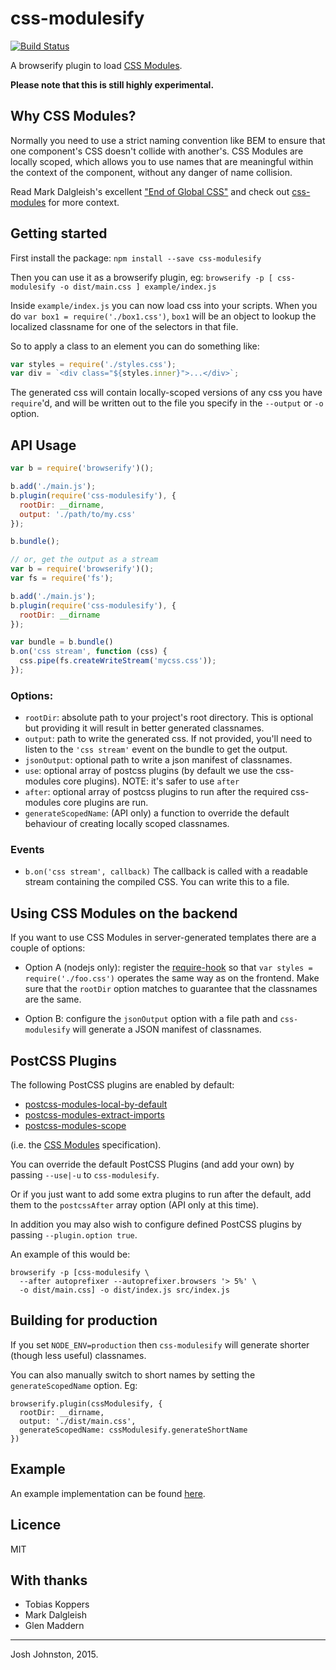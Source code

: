 # css-modulesify

[![Build Status](https://travis-ci.org/css-modules/css-modulesify.svg?branch=master)](https://travis-ci.org/css-modules/css-modulesify)

A browserify plugin to load [CSS Modules].

[CSS Modules]: https://github.com/css-modules/css-modules

**Please note that this is still highly experimental.**

## Why CSS Modules?

Normally you need to use a strict naming convention like BEM to ensure that one component's CSS doesn't collide with another's. CSS Modules are locally scoped, which allows you to use names that are meaningful within the context of the component, without any danger of name collision.

Read Mark Dalgleish's excellent ["End of Global CSS"](https://medium.com/seek-ui-engineering/the-end-of-global-css-90d2a4a06284) and check out [css-modules](https://github.com/css-modules/css-modules) for more context.

## Getting started

First install the package: `npm install --save css-modulesify`

Then you can use it as a browserify plugin, eg: `browserify -p [ css-modulesify -o dist/main.css ] example/index.js`

Inside `example/index.js` you can now load css into your scripts.  When you do `var box1 = require('./box1.css')`, `box1` will be an object to lookup the localized classname for one of the selectors in that file.

So to apply a class to an element you can do something like:

```js
var styles = require('./styles.css');
var div = `<div class="${styles.inner}">...</div>`;
```

The generated css will contain locally-scoped versions of any css you have `require`'d, and will be written out to the file you specify in the `--output` or `-o` option.

## API Usage

```js
var b = require('browserify')();

b.add('./main.js');
b.plugin(require('css-modulesify'), {
  rootDir: __dirname,
  output: './path/to/my.css'
});

b.bundle();
```

```js
// or, get the output as a stream
var b = require('browserify')();
var fs = require('fs');

b.add('./main.js');
b.plugin(require('css-modulesify'), {
  rootDir: __dirname
});

var bundle = b.bundle()
b.on('css stream', function (css) {
  css.pipe(fs.createWriteStream('mycss.css'));
});
```

### Options:

- `rootDir`: absolute path to your project's root directory. This is optional but providing it will result in better generated classnames.
- `output`: path to write the generated css. If not provided, you'll need to listen to the `'css stream'` event on the bundle to get the output.
- `jsonOutput`: optional path to write a json manifest of classnames.
- `use`: optional array of postcss plugins (by default we use the css-modules core plugins). NOTE: it's safer to use `after`
- `after`:  optional array of postcss plugins to run after the required css-modules core plugins are run.
- `generateScopedName`: (API only) a function to override the default behaviour of creating locally scoped classnames.

### Events
- `b.on('css stream', callback)` The callback is called with a readable stream containing the compiled CSS. You can write this to a file.

## Using CSS Modules on the backend

If you want to use CSS Modules in server-generated templates there are a couple of options:

- Option A (nodejs only): register the [require-hook](https://github.com/css-modules/css-modules-require-hook) so that `var styles = require('./foo.css')` operates the same way as on the frontend. Make sure that the `rootDir` option matches to guarantee that the classnames are the same.

- Option B: configure the `jsonOutput` option with a file path and `css-modulesify` will generate a JSON manifest of classnames.


## PostCSS Plugins

The following PostCSS plugins are enabled by default:

  * [postcss-modules-local-by-default]
  * [postcss-modules-extract-imports]
  * [postcss-modules-scope]

(i.e. the [CSS Modules] specification).

You can override the default PostCSS Plugins (and add your own) by passing `--use|-u` to `css-modulesify`.

Or if you just want to add some extra plugins to run after the default, add them to the `postcssAfter` array option (API only at this time).

In addition you may also wish to configure defined PostCSS plugins by passing `--plugin.option true`.

An example of this would be:

```
browserify -p [css-modulesify \
  --after autoprefixer --autoprefixer.browsers '> 5%' \
  -o dist/main.css] -o dist/index.js src/index.js
```

[postcss-modules-local-by-default]: https://github.com/css-modules/postcss-modules-local-by-default
[postcss-modules-extract-imports]: https://github.com/css-modules/postcss-modules-extract-imports
[postcss-modules-scope]: https://github.com/css-modules/postcss-modules-scope

## Building for production

If you set `NODE_ENV=production` then `css-modulesify` will generate shorter (though less useful) classnames.

You can also manually switch to short names by setting the `generateScopedName` option. Eg:

```
browserify.plugin(cssModulesify, {
  rootDir: __dirname,
  output: './dist/main.css',
  generateScopedName: cssModulesify.generateShortName
})
```

## Example

An example implementation can be found [here](https://github.com/css-modules/browserify-demo).

## Licence

MIT

## With thanks

 - Tobias Koppers
 - Mark Dalgleish
 - Glen Maddern

----
Josh Johnston, 2015.

